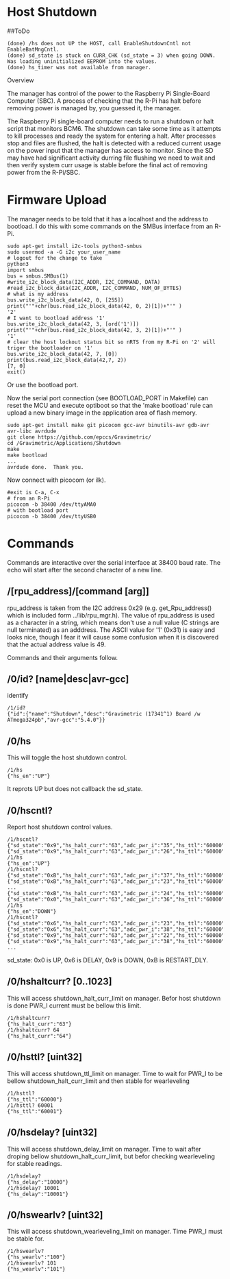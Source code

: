 # Host Shutdown

##ToDo

```
(done) /hs does not UP the HOST, call EnableShutdownCntl not EnableBatMngCntl.
(done) sd_state is stuck on CURR_CHK (sd_state = 3) when going DOWN. Was loading uninitialized EEPROM into the values.
(done) hs_timer was not available from manager.
```


 Overview

The manager has control of the power to the Raspberry Pi Single-Board Computer (SBC). A process of checking that the R-Pi has halt before removing power is managed by, you guessed it, the manager.

The Raspberry Pi single-board computer needs to run a shutdown or halt script that monitors BCM6. The shutdown can take some time as it attempts to kill processes and ready the system for entering a halt. After processes stop and files are flushed, the halt is detected with a reduced current usage on the power input that the manager has access to monitor.  Since the SD may have had significant activity durring file flushing we need to wait and then verify system curr usage is stable before the final act of removing power from the R-Pi/SBC.


# Firmware Upload

The manager needs to be told that it has a localhost and the address to bootload. I do this with some commands on the SMBus interface from an R-Pi.

``` 
sudo apt-get install i2c-tools python3-smbus
sudo usermod -a -G i2c your_user_name
# logout for the change to take
python3
import smbus
bus = smbus.SMBus(1)
#write_i2c_block_data(I2C_ADDR, I2C_COMMAND, DATA)
#read_i2c_block_data(I2C_ADDR, I2C_COMMAND, NUM_OF_BYTES)
# what is my address
bus.write_i2c_block_data(42, 0, [255])
print("'"+chr(bus.read_i2c_block_data(42, 0, 2)[1])+"'" )
'2'
# I want to bootload address '1'
bus.write_i2c_block_data(42, 3, [ord('1')])
print("'"+chr(bus.read_i2c_block_data(42, 3, 2)[1])+"'" )
'1'
# clear the host lockout status bit so nRTS from my R-Pi on '2' will triger the bootloader on '1'
bus.write_i2c_block_data(42, 7, [0])
print(bus.read_i2c_block_data(42,7, 2))
[7, 0]
exit()
```

Or use the bootload port.

Now the serial port connection (see BOOTLOAD_PORT in Makefile) can reset the MCU and execute optiboot so that the 'make bootload' rule can upload a new binary image in the application area of flash memory.

``` 
sudo apt-get install make git picocom gcc-avr binutils-avr gdb-avr avr-libc avrdude
git clone https://github.com/epccs/Gravimetric/
cd /Gravimetric/Applications/Shutdown
make
make bootload
...
avrdude done.  Thank you.
``` 

Now connect with picocom (or ilk).


``` 
#exit is C-a, C-x
# from an R-Pi
picocom -b 38400 /dev/ttyAMA0
# with bootload port
picocom -b 38400 /dev/ttyUSB0
``` 

# Commands

Commands are interactive over the serial interface at 38400 baud rate. The echo will start after the second character of a new line. 


## /\[rpu_address\]/\[command \[arg\]\]

rpu_address is taken from the I2C address 0x29 (e.g. get_Rpu_address() which is included form ../lib/rpu_mgr.h). The value of rpu_address is used as a character in a string, which means don't use a null value (C strings are null terminated) as an adddress. The ASCII value for '1' (0x31) is easy and looks nice, though I fear it will cause some confusion when it is discovered that the actual address value is 49.

Commands and their arguments follow.


## /0/id? \[name|desc|avr-gcc\]

identify 

``` 
/1/id?
{"id":{"name":"Shutdown","desc":"Gravimetric (17341^1) Board /w ATmega324pb","avr-gcc":"5.4.0"}}
```


##  /0/hs

This will toggle the host shutdown control.

``` 
/1/hs
{"hs_en":"UP"}
```

It reprots UP but does not callback the sd_state. 


##  /0/hscntl?

Report host shutdown control values. 

``` 
/1/hscntl?
{"sd_state":"0x9","hs_halt_curr":"63","adc_pwr_i":"35","hs_ttl":"60000","hs_delay":"10000","hs_wearlv":"100","hs_timer":"0"}
{"sd_state":"0x9","hs_halt_curr":"63","adc_pwr_i":"26","hs_ttl":"60000","hs_delay":"10000","hs_wearlv":"100","hs_timer":"1"}
/1/hs
{"hs_en":"UP"}
/1/hscntl?
{"sd_state":"0xB","hs_halt_curr":"63","adc_pwr_i":"37","hs_ttl":"60000","hs_delay":"10000","hs_wearlv":"100","hs_timer":"10983"}
{"sd_state":"0xB","hs_halt_curr":"63","adc_pwr_i":"23","hs_ttl":"60000","hs_delay":"10000","hs_wearlv":"100","hs_timer":"15982"}
...
{"sd_state":"0xB","hs_halt_curr":"63","adc_pwr_i":"24","hs_ttl":"60000","hs_delay":"10000","hs_wearlv":"100","hs_timer":"55972"}
{"sd_state":"0x0","hs_halt_curr":"63","adc_pwr_i":"36","hs_ttl":"60000","hs_delay":"10000","hs_wearlv":"100","hs_timer":"0"}
/1/hs
{"hs_en":"DOWN"}
/1/hscntl?
{"sd_state":"0x6","hs_halt_curr":"63","adc_pwr_i":"23","hs_ttl":"60000","hs_delay":"10000","hs_wearlv":"100","hs_timer":"1229"}
{"sd_state":"0x6","hs_halt_curr":"63","adc_pwr_i":"38","hs_ttl":"60000","hs_delay":"10000","hs_wearlv":"100","hs_timer":"6229"}
{"sd_state":"0x9","hs_halt_curr":"63","adc_pwr_i":"22","hs_ttl":"60000","hs_delay":"10000","hs_wearlv":"100","hs_timer":"0"}
{"sd_state":"0x9","hs_halt_curr":"63","adc_pwr_i":"38","hs_ttl":"60000","hs_delay":"10000","hs_wearlv":"100","hs_timer":"0"}
...
``` 

sd_state: 0x0 is UP, 0x6 is DELAY, 0x9 is DOWN, 0xB is RESTART_DLY.


##  /0/hshaltcurr? \[0..1023\]

This will access shutdown_halt_curr_limit on manager. Befor host shutdown is done PWR_I current must be bellow this limit.

``` 
/1/hshaltcurr?
{"hs_halt_curr":"63"}
/1/hshaltcurr? 64
{"hs_halt_curr":"64"}
```


##  /0/hsttl? \[uint32\]

This will access shutdown_ttl_limit on manager. Time to wait for PWR_I to be bellow shutdown_halt_curr_limit and then stable for wearleveling

``` 
/1/hsttl?
{"hs_ttl":"60000"}
/1/hsttl? 60001
{"hs_ttl":"60001"}
```


##  /0/hsdelay? \[uint32\]

This will access shutdown_delay_limit on manager. Time to wait after droping bellow shutdown_halt_curr_limit, but befor checking wearleveling for stable readings.

``` 
/1/hsdelay?
{"hs_delay":"10000"}
/1/hsdelay? 10001
{"hs_delay":"10001"}
```


##  /0/hswearlv? \[uint32\]

This will access shutdown_wearleveling_limit on manager. Time PWR_I must be stable for.

``` 
/1/hswearlv?
{"hs_wearlv":"100"}
/1/hswearlv? 101
{"hs_wearlv":"101"}
```

